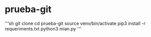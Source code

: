 # prueba-git

'''sh
git clone
cd prueba-git
source venv/bin/activate
pip3 install -r requeriments.txt
python3 mian.py
'''